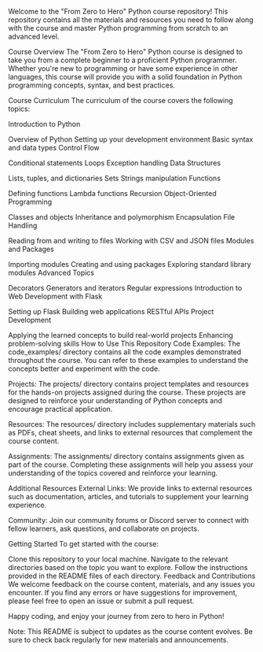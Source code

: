 Welcome to the "From Zero to Hero" Python course repository! This repository contains all the materials and resources you need to follow along with the course and master Python programming from scratch to an advanced level.

Course Overview
The "From Zero to Hero" Python course is designed to take you from a complete beginner to a proficient Python programmer. Whether you're new to programming or have some experience in other languages, this course will provide you with a solid foundation in Python programming concepts, syntax, and best practices.

Course Curriculum
The curriculum of the course covers the following topics:

Introduction to Python

Overview of Python
Setting up your development environment
Basic syntax and data types
Control Flow

Conditional statements
Loops
Exception handling
Data Structures

Lists, tuples, and dictionaries
Sets
Strings manipulation
Functions

Defining functions
Lambda functions
Recursion
Object-Oriented Programming

Classes and objects
Inheritance and polymorphism
Encapsulation
File Handling

Reading from and writing to files
Working with CSV and JSON files
Modules and Packages

Importing modules
Creating and using packages
Exploring standard library modules
Advanced Topics

Decorators
Generators and iterators
Regular expressions
Introduction to Web Development with Flask

Setting up Flask
Building web applications
RESTful APIs
Project Development

Applying the learned concepts to build real-world projects
Enhancing problem-solving skills
How to Use This Repository
Code Examples: The code_examples/ directory contains all the code examples demonstrated throughout the course. You can refer to these examples to understand the concepts better and experiment with the code.

Projects: The projects/ directory contains project templates and resources for the hands-on projects assigned during the course. These projects are designed to reinforce your understanding of Python concepts and encourage practical application.

Resources: The resources/ directory includes supplementary materials such as PDFs, cheat sheets, and links to external resources that complement the course content.

Assignments: The assignments/ directory contains assignments given as part of the course. Completing these assignments will help you assess your understanding of the topics covered and reinforce your learning.

Additional Resources
External Links: We provide links to external resources such as documentation, articles, and tutorials to supplement your learning experience.

Community: Join our community forums or Discord server to connect with fellow learners, ask questions, and collaborate on projects.

Getting Started
To get started with the course:

Clone this repository to your local machine.
Navigate to the relevant directories based on the topic you want to explore.
Follow the instructions provided in the README files of each directory.
Feedback and Contributions
We welcome feedback on the course content, materials, and any issues you encounter. If you find any errors or have suggestions for improvement, please feel free to open an issue or submit a pull request.

Happy coding, and enjoy your journey from zero to hero in Python!

Note: This README is subject to updates as the course content evolves. Be sure to check back regularly for new materials and announcements.
